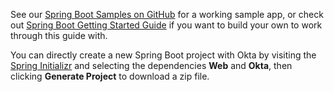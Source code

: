 See our [Spring Boot Samples on GitHub](https://github.com/okta/samples-java-spring/tree/master/okta-hosted-login) for a working sample app, or check out [Spring Boot Getting Started Guide](https://spring.io/guides/gs/spring-boot/) if you want to build your own to work through this guide with.

You can directly create a new Spring Boot project with Okta by visiting the [Spring Initializr](https://start.spring.io) and selecting the dependencies **Web** and **Okta**, then clicking **Generate Project** to download a zip file.
